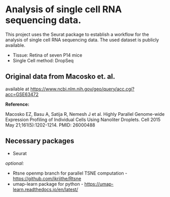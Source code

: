 # Analysis of single cell RNA sequencing data.

This project uses the Seurat package to establish a workflow for the analysis of single cell RNA sequencing data. The used dataset is publicly available.

+ Tissue: Retina of seven P14 mice
+ Single Cell method: DropSeq



## Original data from Macosko et. al. 

available at https://www.ncbi.nlm.nih.gov/geo/query/acc.cgi?acc=GSE63472

**Reference:**

Macosko EZ, Basu A, Satija R, Nemesh J et al. 
Highly Parallel Genome-wide Expression Profiling of Individual Cells Using Nanoliter Droplets. Cell 2015 May 21;161(5):1202-1214. PMID: 26000488

## Necessary packages

+ Seurat

*optional:*

+ Rtsne openmp branch for parallel TSNE computation - https://github.com/jkrijthe/Rtsne
+ umap-learn package for python - https://umap-learn.readthedocs.io/en/latest/


